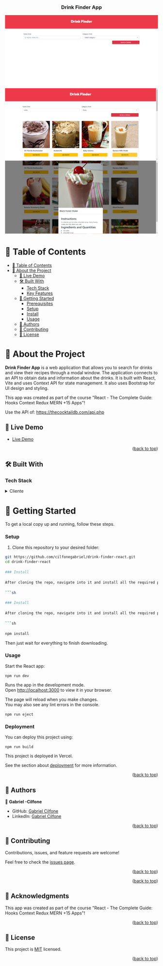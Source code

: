 <div align="center">
  
  <h3><b>Drink Finder App</b></h3>

  <img src="Captura1.png" alt="logo" height="auto" />
  <img src="Captura2.png" alt="logo" height="auto" />
  <img src="Captura3.png" alt="logo" height="auto" />

  <br/>

</div>

# 📗 Table of Contents <a name="table-of-contents"></a>

- [📗 Table of Contents](#-table-of-contents-)
- [📖 About the Project](#-about-the-project-)
  - [🚀 Live Demo](#-live-demo-)
  - [🛠 Built With](#-built-with-)
    - [Tech Stack](#tech-stack-)
    - [Key Features](#key-features-)
  - [🚀 Getting Started](#-getting-started-)
    - [Prerequisites](#prerequisites)
    - [Setup](#setup)
    - [Install](#install)
    - [Usage](#usage)
  - [👥 Authors](#-authors-)
  - [🤝 Contributing](#-contributing-)
  - [📝 License](#-license-)

<!-- PROJECT DESCRIPTION -->

# 📖 About the Project <a name="about-project"></a>

**Drink Finder App** is a web application that allows you to search for drinks and view their recipes through a modal window. The application connects to an API to obtain data and information about the drinks. It is built with React, Vite and uses Context API for state management. It also uses Bootstrap for UI design and styling.

This app was created as part of the course "React - The Complete Guide: Hooks Context Redux MERN +15 Apps"!

Use the API of: https://thecocktaildb.com/api.php

<!-- LIVE DEMO -->

## 🚀 Live Demo <a name="live-demo"></a>

- [Live Demo](https://drink-finder-react-fawn.vercel.app/)


<p align="right">(<a href="#readme-top">back to top</a>)</p>

## 🛠 Built With <a name="built-with"></a>

### Tech Stack <a name="tech-stack"></a>

<details>
  <summary>Cliente</summary>
  <ul>
    <li>HTML, JavaScript</li>
    <li><a href="https://reactjs.org/">React.js</a></li>
    <li><a href="https://es.vitejs.dev/">Vite</a></li>
    <li>Context API</li>
    <li>Bootstrap</li>
  </ul>
</details>

# 🚀 Getting Started <a name="getting-started"></a>

To get a local copy up and running, follow these steps.

### Setup

1. Clone this repository to your desired folder:

```sh
git https://github.com/cilfonegabriel/drink-finder-react.git
cd drink-finder-react

### Install

After cloning the repo, navigate into it and install all the required packages with the following command:

```sh

### Install

After cloning the repo, navigate into it and install all the required packages with the following command:

```sh

npm install


```

Then just wait for everything to finish downloading.

### Usage

Start the React app:

`npm run dev`

Runs the app in the development mode.\
Open [http://localhost:3000](http://localhost:3000) to view it in your browser.

The page will reload when you make changes.\
You may also see any lint errors in the console.

`npm run eject`


### Deployment

You can deploy this project using:

`npm run build`

This project is deployed in Vercel.

See the section about [deployment](https://facebook.github.io/create-react-app/docs/deployment) for more information.

<p align="right">(<a href="#readme-top">back to top</a>)</p>

<!-- AUTHORS -->

## 👥 Authors <a name="authors"></a>

👤 **Gabriel -Cilfone**
- GitHub: [Gabriel Cilfone](https://github.com/cilfonegabriel)
- LinkedIn: [Gabriel Cilfone](www.linkedin.com/in/gabriel-cilfone/)

<p align="right">(<a href="#readme-top">back to top</a>)</p>


<!-- CONTRIBUTING -->

## 🤝 Contributing <a name="contributing"></a>

Contributions, issues, and feature requests are welcome!

Feel free to check the [issues page](https://github.com/cilfonegabriel/drink-finder-react/issues).

<p align="right">(<a href="#readme-top">back to top</a>)</p>

<!-- SUPPORT -->

<p align="right">(<a href="#readme-top">back to top</a>)</p>

<!-- ACKNOWLEDGEMENTS -->

## 🙏 Acknowledgments <a name="acknowledgements"></a>

 This app was created as part of the course "React - The Complete Guide: Hooks Context Redux MERN +15 Apps"!
<p align="right">(<a href="#readme-top">back to top</a>)</p>

## 📝 License <a name="license"></a>

This project is [MIT](./LICENSE) licensed.

<p align="right">(<a href="#readme-top">back to top</a>)</p>